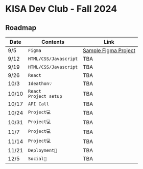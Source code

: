 # KISA Dev Club - Fall 2024

## Roadmap


|Date                |Contents                          |Link                         |
|----------------|-------------------------------|-----------------------------|
|9/5|`Figma`            |[Sample Figma Project](https://www.figma.com/design/6aABMULwr5P16tP1SRK5NO/Untitled?node-id=0-1&node-type=canvas)                       |
|9/12|`HTML/CSS/Javascript`            |TBA|
|9/19|`HTML/CSS/Javascript`|TBA|
|9/26|`React`|TBA|
|10/3|`Ideathon💡`|TBA|
|10/10|`React`<br /> `Project setup`|TBA|
|10/17|`API Call`|TBA|
|10/24|`Project💻`|TBA|
|10/31|`Project💻`|TBA|
|11/7|`Project💻`|TBA|
|11/14|`Project💻`|TBA
|11/21|`Deployment🚀`|TBA|
|12/5|`Social🥳`|TBA|
